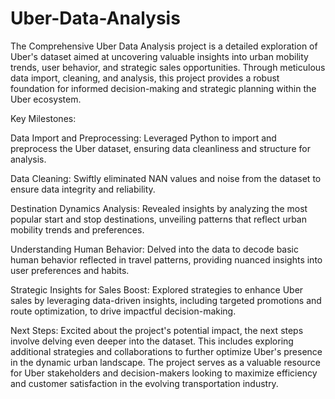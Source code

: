 # Uber-Data-Analysis

The Comprehensive Uber Data Analysis project is a detailed exploration of Uber's dataset aimed at uncovering valuable insights into urban mobility trends, user behavior, and strategic sales opportunities. Through meticulous data import, cleaning, and analysis, this project provides a robust foundation for informed decision-making and strategic planning within the Uber ecosystem.

Key Milestones:

Data Import and Preprocessing:
Leveraged Python to import and preprocess the Uber dataset, ensuring data cleanliness and structure for analysis.

Data Cleaning:
Swiftly eliminated NAN values and noise from the dataset to ensure data integrity and reliability.

Destination Dynamics Analysis:
Revealed insights by analyzing the most popular start and stop destinations, unveiling patterns that reflect urban mobility trends and preferences.

Understanding Human Behavior:
Delved into the data to decode basic human behavior reflected in travel patterns, providing nuanced insights into user preferences and habits.

Strategic Insights for Sales Boost:
Explored strategies to enhance Uber sales by leveraging data-driven insights, including targeted promotions and route optimization, to drive impactful decision-making.

Next Steps:
Excited about the project's potential impact, the next steps involve delving even deeper into the dataset. This includes exploring additional strategies and collaborations to further optimize Uber's presence in the dynamic urban landscape. The project serves as a valuable resource for Uber stakeholders and decision-makers looking to maximize efficiency and customer satisfaction in the evolving transportation industry.





